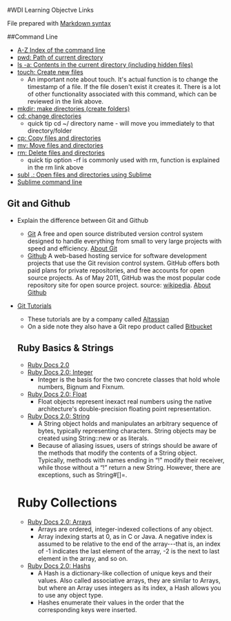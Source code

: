 #WDI Learning Objectve Links

File prepared with [Markdown syntax](http://daringfireball.net/projects/markdown/syntax#p)

##Command Line
* [A-Z Index of the command line](http://ss64.com/osx/)
* [pwd: Path of current directory](http://ss64.com/osx/pwd.html)
* [ls -a:  Contents in the current directory (including hidden files)](http://ss64.com/osx/ls.html)
* [touch: Create new files](http://ss64.com/osx/touch.html)
  * An important note about touch.  It's actual function is to change the timestamp of a file.  If the file dosen't exist it creates it.  There is a lot of other functionality associated with this command, which can be reviewed in the link above.
* [mkdir: make directories (create folders)](http://ss64.com/osx/mkdir.html)
* [cd: change directories](http://ss64.com/osx/cd.html)
  * quick tip cd ~/ directory name - will move you immediately to that directory/folder
* [cp: Copy files and directories](http://ss64.com/osx/cp.html)
* [mv: Move files and directories](http://ss64.com/osx/mv.html)
* [rm: Delete files and directories](http://ss64.com/osx/rm.html)
  * quick tip option -rf is commonly used with rm, function is explained in the rm link above
* [subl .: Open files and directories using Sublime](http://www.sublimetext.com/)
* [Sublime command line](http://www.sublimetext.com/docs/3/osx_command_line.html)

## Git and Github
* Explain the difference between Git and Github
  * [Git](http://git-scm.com/) A free and open source distributed version control system designed to handle everything from small to very large projects with speed and efficiency. [About Git](http://git-scm.com/about)
  * [Github](https://github.com/) A web-based hosting service for software development projects that use the Git revision control system. GitHub offers both paid plans for private repositories, and free accounts for open source projects. As of May 2011, GitHub was the most popular code repository site for open source project. source: [wikipedia](http://en.wikipedia.org/wiki/GitHub).  [About Github](https://github.com/about)
* [Git Tutorials](https://www.atlassian.com/git)
  * These tutorials are by a company called [Altassian](https://www.atlassian.com/)
  * On a side note they also have a Git repo product called [Bitbucket](https://www.atlassian.com/software/bitbucket/overview)

  ## Ruby Basics & Strings
  * [Ruby Docs 2.0](http://ruby-doc.org/)
  * [Ruby Docs 2.0: Integer](http://www.ruby-doc.org/core-2.0.0/Integer.html)
    * Integer is the basis for the two concrete classes that hold whole numbers, Bignum and Fixnum.
  * [Ruby Docs 2.0: Float](http://ruby-doc.org/core-2.0.0/Float.html)
    * Float objects represent inexact real numbers using the native architecture's double-precision floating point representation.
  * [Ruby Docs 2.0: String](http://ruby-doc.org/core-2.0.0/String.html#method-i-index)
    * A String object holds and manipulates an arbitrary sequence of bytes, typically representing characters. String objects may be created using String::new or as literals.
    * Because of aliasing issues, users of strings should be aware of the methods that modify the contents of a String object. Typically, methods with names ending in “!” modify their receiver, while those without a “!” return a new String. However, there are exceptions, such as String#[]=.

  # Ruby Collections
  * [Ruby Docs 2.0: Arrays](http://ruby-doc.org/core-2.0.0/Array.html)
    * Arrays are ordered, integer-indexed collections of any object.
    * Array indexing starts at 0, as in C or Java. A negative index is assumed to be relative to the end of the array---that is, an index of -1 indicates the last element of the array, -2 is the next to last element in the array, and so on.
  * [Ruby Docs 2.0: Hashs](http://ruby-doc.org/core-2.0.0/Hash.html)
    * A Hash is a dictionary-like collection of unique keys and their values. Also called associative arrays, they are similar to Arrays, but where an Array uses integers as its index, a Hash allows you to use any object type.
    * Hashes enumerate their values in the order that the corresponding keys were inserted.


